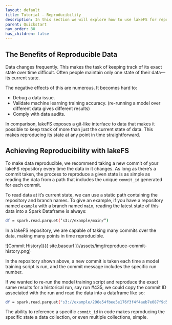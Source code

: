 ```yaml
---
layout: default 
title: Tutorial – Reproducibility
description: In this section we will explore how to use lakeFS for reproducibility of data.
parent: Quickstart
nav_order: 80
has_children: false
---
```


## The Benefits of Reproducible Data

Data changes frequently. This makes the task of keeping track of its exact state over time difficult. Often people maintain only one state of their data––its current state.

The negative effects of this are numerous. It becomes hard to:
* Debug a data issue.
* Validate machine learning training accuracy. (re-running a model over different data gives different results)
* Comply with data audits.

In comparison, lakeFS exposes a git-like interface to data that makes it possible to keep track of more than just the current state of data. This makes reproducing its state at any point in time straightforward.

## Achieving Reproducibility with lakeFS

To make data reproducible, we recommend taking a new commit of your lakeFS repository every time the data in it changes. As long as there’s a commit taken, the process to reproduce a given state is as simple as reading the data from a path that includes the unique `commit_id` generated for each commit.

To read data at it’s current state, we can use a static path containing the repository and branch names. To give an example, if you have a repository named `example` with a branch named `main`, reading the latest state of this data into a Spark Dataframe is always:

```bash
df = spark.read.parquet(‘s3://example/main/”)
```

In a lakeFS repository, we are capable of taking many commits over the data, making many points in time reproducible. 

![Commit History]({{ site.baseurl }}/assets/img/reproduce-commit-history.png)

In the repository shown above, a new commit is taken each time a model training script is run, and the commit message includes the specific run number. 

If we wanted to re-run the model training script and reproduce the exact same results for a historical run, say run #435, we could copy the commit ID associated with the run and read the data into a dataframe like so:

```bash
df = spark.read.parquet("s3://example/296e54fbee5e176f3f4f4aeb7e087f9d57515750e8c3d033b8b841778613cb23”)
```

The ability to reference a specific `commit_id` in code makes reproducing the specific state a data collection, or even multiple collections, simple.


